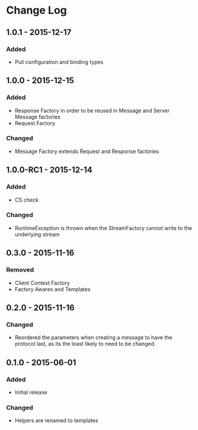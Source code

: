 # Change Log

## 1.0.1 - 2015-12-17

### Added

- Puli configuration and binding types


## 1.0.0 - 2015-12-15

### Added

- Response Factory in order to be reused in Message and Server Message factories
- Request Factory

### Changed

- Message Factory extends Request and Response factories


## 1.0.0-RC1 - 2015-12-14

### Added

- CS check

### Changed

- RuntimeException is thrown when the StreamFactory cannot write to the underlying stream


## 0.3.0 - 2015-11-16

### Removed

- Client Context Factory
- Factory Awares and Templates


## 0.2.0 - 2015-11-16

### Changed

- Reordered the parameters when creating a message to have the protocol last,
as its the least likely to need to be changed.


## 0.1.0 - 2015-06-01

### Added

- Initial release

### Changed

- Helpers are renamed to templates
